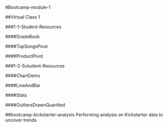 #Bootcamp-module-1 

##Virtual Class 1

###1-1-Student-Resources

####GradeBook

####TopSongsPivot

####ProductPivot


###1-2-Sutudent-Resources


####ChartDemo

####LineAndBar


####Stats

####OutliersDrawnQuartiled



##bootcamp-kickstarter-analysis
Performing analysis on Kickstarter data to uncover trends
